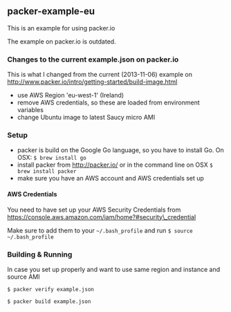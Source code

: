 packer-example-eu
-----------------

This is an example for using packer.io

The example on packer.io is outdated.

### Changes to the current example.json on packer.io

This is what I changed from the current (2013-11-06) example on http://www.packer.io/intro/getting-started/build-image.html

- use AWS Region 'eu-west-1' (Ireland)
- remove AWS credentials, so these are loaded from environment variables
- change Ubuntu image to latest Saucy micro AMI

### Setup

- packer is build on the Google Go language, so you have to install Go. On OSX: `$ brew install go`
- install packer from http://packer.io/ or in the command line on OSX `$ brew install packer`
- make sure you have an AWS account and AWS credentials set up 

#### AWS Credentials

You need to have set up your AWS Security Credentials from https://console.aws.amazon.com/iam/home?#security\_credential

Make sure to add them to your `~/.bash_profile` and run `$ source ~/.bash_profile`

### Building & Running

In case you set up properly and want to use same region and instance and source AMI

`$ packer verify example.json`

`$ packer build example.json`

